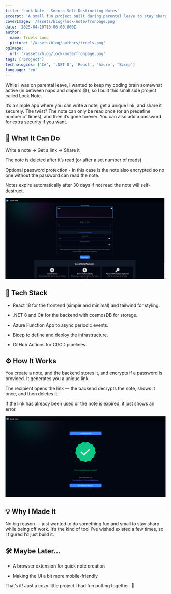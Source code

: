 ```yaml
---
title: 'Lock Note – Secure Self-Destructing Notes'
excerpt: 'A small fun project built during parental leave to stay sharp with coding. Lock Note is a secure note-sharing app with one-time readability, optional password protection, and self-destructing storage – all deployed in Azure using Infrastructure as Code.'
coverImage: '/assets/blog/lock-note/fronpage.png'
date: '2025-04-10T10:00:00.000Z'
author:
  name: Troels Lund
  picture: '/assets/blog/authors/troels.png'
ogImage:
  url: '/assets/blog/lock-note/fronpage.png'
tags: ['project']
technologies: ['C#', '.NET 8', 'React', 'Azure', 'Bicep']
language: 'en'
---
```


While I was on parental leave, I wanted to keep my coding brain somewhat active (in between naps and diapers 😅), so I built this small side project called Lock Note.

It’s a simple app where you can write a note, get a unique link, and share it securely. The twist? The note can only be read once (or an predefine number of times), and then it’s gone forever. You can also add a password for extra security if you want.

## 🧪 What It Can Do

Write a note → Get a link → Share it

The note is deleted after it’s read (or after a set number of reads)

Optional password protection - In this case is the note also encrypted so no one without the password can read the note.

Notes expire automatically after 30 days if not read the note will self-destruct.

![alt text](../public/assets/blog/lock-note/createNote.png)

## 🧰 Tech Stack

- React 18 for the frontend (simple and minimal) and tailwind for styling.

- .NET 8 and C# for the backend with cosmosDB for storage.

- Azure Function App to async periodic events.

- Bicep to define and deploy the infrastructure.

- GitHub Actions for CI/CD pipelines.

## ⚙️ How It Works

You create a note, and the backend stores it, and encrypts if a password is provided. It generates you a unique link.

The recipient opens the link — the backend decrypts the note, shows it once, and then deletes it.

If the link has already been used or the note is expired, it just shows an error.

![alt text](../public/assets/blog/lock-note/created.png)

## 💡 Why I Made It

No big reason — just wanted to do something fun and small to stay sharp while being off work. It’s the kind of tool I’ve wished existed a few times, so I figured I’d just build it.

## 🛠 Maybe Later…

- A browser extension for quick note creation

- Making the UI a bit more mobile-friendly

That’s it! Just a cozy little project I had fun putting together. 🪩
